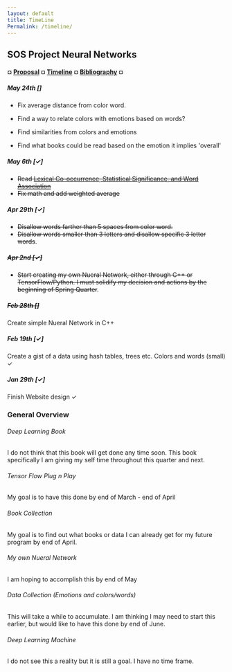 ```yaml
---
layout: default
title: TimeLine
Permalink: /timeline/
---
```

 
## SOS Project Neural Networks

#### ¤ [Proposal](http://intmain.in/proposal/) ¤ [Timeline](http://intmain.in/timeline/) ¤ [Bibliography](http://intmain.in/bibliography/) ¤

##### May 24th [] #####

* Fix average distance from color word.

* Find a way to relate colors with emotions based on words?
* Find similarities from colors and emotions
* Find what books could be read based on the emotion it implies 'overall'

##### May 6th [✓] #####
 
* ~~Read [Lexical Co-occurrence, Statistical Significance, and Word Association](http://www.aclweb.org/anthology/D11-1098)~~
* ~~Fix math and add weighted average~~

##### Apr 29th [✓] #####
 
* ~~Disallow words farther than 5 spaces from color word.~~
* ~~Disallow words smaller than 3 letters and disallow specific 3 letter words~~.

##### ~~Apr 2nd [✓]~~ #####
 
* ~~Start creating my own Nueral Network, either through C++ or TensorFlow/Python. I must solidify my decision and actions by the beginning of Spring Quarter~~.

##### ~~Feb 28th []~~ #####
 
Create simple Nueral Network in C++

##### Feb 19th [✓] #####

Create a gist of a data using hash tables, trees etc. Colors and words (small) ✓
 
##### Jan 29th [✓] #####
 
Finish Website design ✓

### General Overview ###
 
###### Deep Learning Book
 
I do not think that this book will get done any time soon. This book specifically I am giving my self time throughout this quarter and next.

###### Tensor Flow Plug n Play

My goal is to have this done by end of March - end of April

###### Book Collection

My goal is to find out what books or data I can already get for my future program by end of April.

###### My own Nueral Network

I am hoping to accomplish this by end of May

###### Data Collection (Emotions and colors/words)

This will take a while to accumulate. I am thinking I may need to start this earlier, but would like to have this done by end of June.

###### Deep Learning Machine

I do not see this a reality but it is still a goal. I have no time frame.
